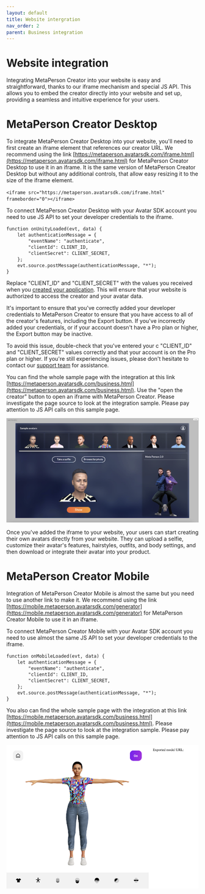 ```yaml
---
layout: default
title: Website intergration
nav_order: 2
parent: Business integration
---
```


# [](#header-1)Website integration

Integrating MetaPerson Creator into your website is easy and straightforward, thanks to our iframe mechanism and special JS API. This allows you to embed the creator directly into your website and set up, providing a seamless and intuitive experience for your users.

# [](#header-2)MetaPerson Creator Desktop

To integrate MetaPerson Creator Desktop into your website, you'll need to first create an iframe element that references our creator URL. We recommend using the link [https://metaperson.avatarsdk.com/iframe.html](https://metaperson.avatarsdk.com/iframe.html) for MetaPerson Creator Desktop to use it in an iframe. It is the same version of MetaPerson Creator Desktop but without any additional controls, that allow easy resizing it to the size of the iframe element. 

`<iframe src="https://metaperson.avatarsdk.com/iframe.html" frameborder="0"></iframe>`

To connect MetaPerson Creator Desktop with your Avatar SDK account you need to use JS API to set your developer credentials to the iframe. 

```
function onUnityLoaded(evt, data) {
    let authenticationMessage = {
        "eventName": "authenticate",
        "clientId": CLIENT_ID,
        "clientSecret": CLIENT_SECRET,
    };
    evt.source.postMessage(authenticationMessage, "*");
}
```

Replace "CLIENT_ID" and "CLIENT_SECRET" with the values you received when you [created your application](getting_started). This will ensure that your website is authorized to access the creator and your avatar data.

It's important to ensure that you've correctly added your developer credentials to MetaPerson Creator to ensure that you have access to all of the creator's features, including the Export button. If you've incorrectly added your credentials, or if your account doesn't have a Pro plan or higher, the Export button may be inactive.

To avoid this issue, double-check that you've entered your c "CLIENT_ID" and "CLIENT_SECRET" values correctly and that your account is on the Pro plan or higher. If you're still experiencing issues, please don't hesitate to contact our [support team](mailto:support@avatarsdk.com) for assistance.

You can find the whole sample page with the integration at this link [https://metaperson.avatarsdk.com/business.html](https://metaperson.avatarsdk.com/business.html). Use the "open the creator" button to open an iframe with MetaPerson Creator. Please investigate the page source to look at the integration sample. Please pay attention to JS API calls on this sample page. 

![](assets/img/sample_page.png)

Once you've added the iframe to your website, your users can start creating their own avatars directly from your website. They can upload a selfie, customize their avatar's features, hairstyles, outfits, and body settings, and then download or integrate their avatar into your product.
	
# [](#header-2)MetaPerson Creator Mobile

Integration of MetaPerson Creator Mobile is almost the same but you need to use another link to make it. We recommend using the link [https://mobile.metaperson.avatarsdk.com/generator](https://mobile.metaperson.avatarsdk.com/generator) for MetaPerson Creator Mobile to use it in an iframe. 

To connect MetaPerson Creator Mobile with your Avatar SDK account you need to use almost the same JS API to set your developer credentials to the iframe. 

```
function onMobileLoaded(evt, data) {
    let authenticationMessage = {
        "eventName": "authenticate",
        "clientId": CLIENT_ID,
        "clientSecret": CLIENT_SECRET,
    };
    evt.source.postMessage(authenticationMessage, "*");
}
```

You also can find the whole sample page with the integration at this link [https://mobile.metaperson.avatarsdk.com/business.html](https://mobile.metaperson.avatarsdk.com/business.html). Please investigate the page source to look at the integration sample. Please pay attention to JS API calls on this sample page. 

![](assets/img/mobile_sample_page.png)